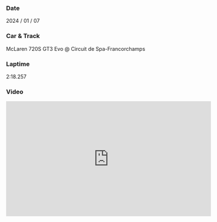 ### Date
2024 / 01 / 07

### Car & Track
McLaren 720S GT3 Evo @ Circuit de Spa-Francorchamps

### Laptime
2:18.257

### Video
<iframe width="560" height="315" src="https://www.youtube.com/embed/ds5-xRZahH4?si=6jjW4djT7R_zT1gk" title="YouTube video player" frameborder="0" allow="accelerometer; autoplay; clipboard-write; encrypted-media; gyroscope; picture-in-picture; web-share" allowfullscreen></iframe>